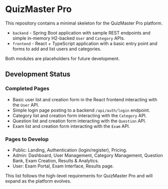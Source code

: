 # QuizMaster Pro

This repository contains a minimal skeleton for the QuizMaster Pro platform.

- `backend` - Spring Boot application with sample REST endpoints and simple
  in-memory H2-backed `User` and `Category` APIs.
- `frontend` - React + TypeScript application with a basic entry point and forms
  to add and list users and categories.

Both modules are placeholders for future development.

## Development Status

### Completed Pages
- Basic user list and creation form in the React frontend interacting with the `User` API.
- Simple login page posting to a backend `/api/auth/login` endpoint.
- Category list and creation form interacting with the `Category` API.
- Question list and creation form interacting with the `Question` API.
- Exam list and creation form interacting with the `Exam` API.


### Pages to Develop
- Public: Landing, Authentication (login/register), Pricing.
- Admin: Dashboard, User Management, Category Management, Question Bank, Exam Creation, Results & Analytics.
- User: Exam Portal, Exam Interface, Results page.

This list follows the high-level requirements for QuizMaster Pro and will expand as the platform evolves.
